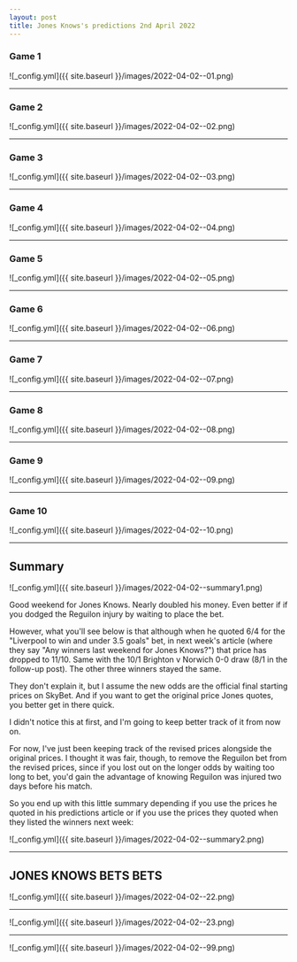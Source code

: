 ```yaml
---
layout: post
title: Jones Knows's predictions 2nd April 2022
---
```


### Game 1  
![_config.yml]({{ site.baseurl }}/images/2022-04-02--01.png)  

----

### Game 2
![_config.yml]({{ site.baseurl }}/images/2022-04-02--02.png)  

----

### Game 3
![_config.yml]({{ site.baseurl }}/images/2022-04-02--03.png)  

----

### Game 4
![_config.yml]({{ site.baseurl }}/images/2022-04-02--04.png)  

----

### Game 5
![_config.yml]({{ site.baseurl }}/images/2022-04-02--05.png)  

----

### Game 6
![_config.yml]({{ site.baseurl }}/images/2022-04-02--06.png)  

----

### Game 7
![_config.yml]({{ site.baseurl }}/images/2022-04-02--07.png)  

----

### Game 8
![_config.yml]({{ site.baseurl }}/images/2022-04-02--08.png)  

----

### Game 9
![_config.yml]({{ site.baseurl }}/images/2022-04-02--09.png)  

----

### Game 10
![_config.yml]({{ site.baseurl }}/images/2022-04-02--10.png)  

----
## Summary
![_config.yml]({{ site.baseurl }}/images/2022-04-02--summary1.png)  

Good weekend for Jones Knows. Nearly doubled his money. Even better if if you dodged the Reguilon injury by waiting to place the bet.

However, what you'll see below is that although when he quoted 6/4 for the "Liverpool to win and under 3.5 goals" bet, in next week's article (where they say "Any winners last weekend for Jones Knows?") that price has dropped to 11/10. Same with the 10/1 Brighton v Norwich 0-0 draw (8/1 in the follow-up post). The other three winners stayed the same. 

They don't explain it, but I assume the new odds are the official final starting prices on SkyBet. And if you want to get the original price Jones quotes, you better get in there quick.

I didn't notice this at first, and I'm going to keep better track of it from now on.

For now, I've just been keeping track of the revised prices alongside the original prices. I thought it was fair, though, to remove the Reguilon bet from the revised prices, since if you lost out on the longer odds by waiting too long to bet, you'd gain the advantage of knowing Reguilon was injured two days before his match.

So you end up with this little summary depending if you use the prices he quoted in his predictions article or if you use the prices they quoted when they listed the winners next week:

![_config.yml]({{ site.baseurl }}/images/2022-04-02--summary2.png)  

----

## JONES KNOWS BETS BETS  
![_config.yml]({{ site.baseurl }}/images/2022-04-02--22.png)  

----

![_config.yml]({{ site.baseurl }}/images/2022-04-02--23.png)  

----

![_config.yml]({{ site.baseurl }}/images/2022-04-02--99.png)  
